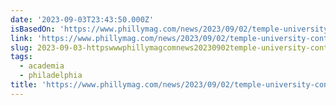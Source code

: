 ```yaml
---
date: '2023-09-03T23:43:50.000Z'
isBasedOn: 'https://www.phillymag.com/news/2023/09/02/temple-university-controversy/'
link: 'https://www.phillymag.com/news/2023/09/02/temple-university-controversy/'
slug: 2023-09-03-httpswwwphillymagcomnews20230902temple-university-controversy
tags:
  - academia
  - philadelphia
title: 'https://www.phillymag.com/news/2023/09/02/temple-university-controversy/'
---
```


